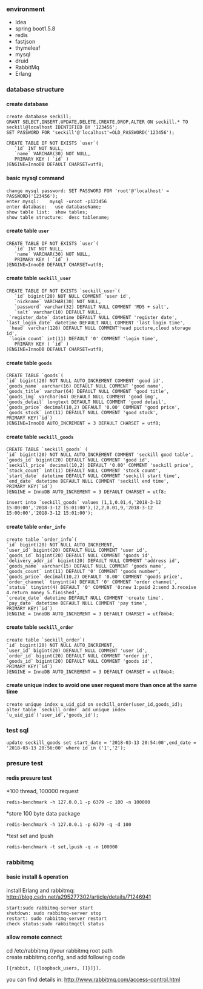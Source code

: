 ### environment
* Idea
* spring boot1.5.8
* redis 
* fastjson
* thymeleaf
* mysql
* druid
* RabbitMq
* Erlang

### database structure
#### create database
```
create database seckill;
GRANT SELECT,INSERT,UPDATE,DELETE,CREATE,DROP,ALTER ON seckill.* TO seckill@localhost IDENTIFIED BY '123456';
SET PASSWORD FOR 'seckill'@'localhost'=OLD_PASSWORD('123456');
```
```
CREATE TABLE IF NOT EXISTS `user`(
   `id` INT NOT NULL,
   `name` VARCHAR(30) NOT NULL,
   PRIMARY KEY ( `id` )
)ENGINE=InnoDB DEFAULT CHARSET=utf8;
```
#### basic mysql command
```
change mysql password: SET PASSWORD FOR 'root'@'localhost' = PASSWORD('123456');
enter mysql:    mysql -uroot -p123456
enter database:   use databaseName;
show table list:  show tables;
show table structure:  desc tablename;
```

#### create table `user`
```
CREATE TABLE IF NOT EXISTS `user`(
   `id` INT NOT NULL,
   `name` VARCHAR(30) NOT NULL,
   PRIMARY KEY ( `id` )
)ENGINE=InnoDB DEFAULT CHARSET=utf8;
```
#### create table `seckill_user`
```
CREATE TABLE IF NOT EXISTS `seckill_user`(
   `id` bigint(20) NOT NULL COMMENT 'user id',
   `nickname` VARCHAR(30) NOT NULL,
   `password` varchar(32) DEFAULT NULL COMMENT 'MD5 + salt',
   `salt` varchar(10) DEFAULT NULL,
 `register_date` datetime DEFAULT NULL COMMENT 'register date',
`last_login_date` datetime DEFAULT NULL COMMENT 'last login time',
 `head` varchar(128) DEFAULT NULL COMMENT'head picture,cloud storage id',
 `login_count` int(11) DEFAULT '0' COMMENT 'login time',
   PRIMARY KEY ( `id` )
)ENGINE=InnoDB DEFAULT CHARSET=utf8;
```
#### create table `goods`
```
CREATE TABLE `goods`(
`id` bigint(20) NOT NULL AUTO_INCREMENT COMMENT 'good id',
`goods_name` varchar(16) DEFAULT NULL COMMENT 'good name',
`goods_title` varchar(64) DEFAULT NULL COMMENT 'good title',
`goods_img` varchar(64) DEFAULT NULL COMMENT 'good img',
`goods_detail` longtext DEFAULT NULL COMMENT 'good detail',
`goods_price` decimal(10,2) DEFAULT '0.00' COMMENT 'good price',
`goods_stock` int(11) DEFAULT NULL COMMENT 'good stock',
PRIMARY KEY(`id`)
)ENGINE=InnoDB AUTO_INCREMENT = 3 DEFAULT CHARSET = utf8;
```
#### create table `seckill_goods`

```
CREATE TABLE `seckill_goods` (
`id` bigint(20) NOT NULL AUTO_INCREMENT COMMENT 'seckill good table',
`goods_id` bigint(20) DEFAULT NULL COMMENT 'good id',
`seckill_price` decimal(10,2) DEFAULT '0.00' COMMENT 'seckill price',
`stock_count` int(11) DEFAULT NULL COMMENT 'stock count',
`start_date` datetime DEFAULT NULL COMMENT 'seckill start time',
`end_date` datetime DEFAULT NULL COMMENT 'seckill end time',
PRIMARY KEY(`id`)
)ENGINE = InnoDB AUTO_INCREMENT = 3 DEFAULT CHARSET = utf8;

insert into `seckill_goods` values (1,1,0.01,4,'2018-3-12 15:00:00','2018-3-12 15:01:00'),(2,2,0.01,9,'2018-3-12 15:00:00','2018-3-12 15:01:00');

```
#### create table `order_info`
```
create table `order_info`(
`id` bigint(20) NOT NULL AUTO_INCREMENT,
`user_id` bigint(20) DEFAULT NULL COMMENT 'user id',
`goods_id` bigint(20) DEFAULT NULL COMMENT 'goods id',
`delivery_addr_id` bigint(20) DEFAULT NULL COMMENT 'address id',
`goods_name` varchar(15) DEFAULT NULL COMMENT 'goods name',
`goods_count` int(11) DEFAULT '0' COMMENT 'goods number',
`goods_price` decimal(10,2) DEFAULT '0.00' COMMENT 'goods price',
`order_channel` tinyint(4) DEFAULT '0' COMMENT 'order channel',
`status` tinyint(4) DEFAULT '0' COMMENT '0:new 1:paid 2:send 3.receive 4.return money 5.finished',
`create_date` datetime DEFAULT NULL COMMENT 'create time',
`pay_date` datetime DEFAULT NULL COMMENT 'pay time',
PRIMARY KEY(`id`)
)ENGINE = InnoDB AUTO_INCREMENT = 3 DEFAULT CHARSET = utf8mb4;
```
#### create table `seckill_order`
```
create table `seckill_order`(
`id` bigint(20) NOT NULL AUTO_INCREMENT,
`user_id` bigint(20) DEFAULT NULL COMMENT 'user id',
`order_id` bigint(20) DEFAULT NULL COMMENT 'order id',
`goods_id` bigint(20) DEFAULT NULL COMMENT 'goods id',
PRIMARY KEY(`id`)
)ENGINE = InnoDB AUTO_INCREMENT = 3 DEFAULT CHARSET = utf8mb4;
```
#### create unique index to avoid one user request more than once at the same time
```
create unique index u_uid_gid on seckill_order(user_id,goods_id);
alter table `seckill_order` add unique index `u_uid_gid`('user_id','goods_id');
``` 
### test sql
```
update seckill_goods set start_date = '2018-03-13 20:54:00',end_date = '2018-03-13 20:56:00' where id in ('1','2');

```
### presure test
#### redis presure test
*100 thread, 100000 request
```
redis-benchmark -h 127.0.0.1 -p 6379 -c 100 -n 100000
```
*store 100 byte data package
```
redis-benchmark -h 127.0.0.1 -p 6379 -q -d 100
```
*test set and lpush
```
redis-benchmark -t set,lpush -q -n 100000
```
### rabbitmq
#### basic install & operation
install Erlang and rabbitmq: http://blog.csdn.net/a295277302/article/details/71246941
```
start:sudo rabbitmq-server start
shutdown: sudo rabbitmq-server stop
restart: sudo rabbitmq-server restart
check status:sudo rabbitmqctl status
```
#### allow remote connect
cd /etc/rabbitmq    //your rabbitmq root path <br/>
create rabbitmq.config, and add following code
```
[{rabbit, [{loopback_users, []}]}].

```
you can find details in: http://www.rabbitmq.com/access-control.html

